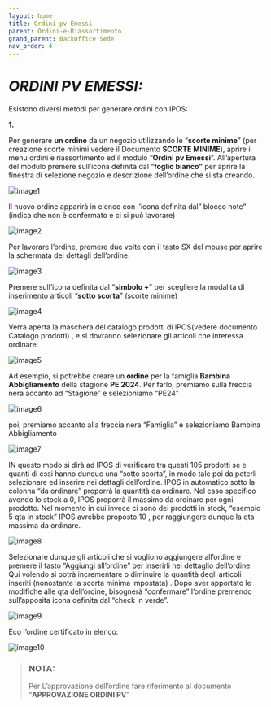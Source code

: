 ```yaml
---
layout: home
title: Ordini pv Emessi
parent: Ordini-e-Riassortimento
grand_parent: BackOffice Sede
nav_order: 4
---
```

# ***ORDINI PV EMESSI:***

Esistono diversi metodi per generare ordini con IPOS:

**1.**

Per generare **un ordine** da
un negozio utilizzando le “**scorte minime**” (per creazione scorte
minimi vedere il Documento **SCORTE MINIME**), aprire il menu
ordini e riassortimento ed il modulo “**Ordini pv Emessi**”.
All’apertura del modulo premere sull’icona definita dal “**foglio
bianco”** per aprire la finestra di selezione negozio e descrizione
dell’ordine che si sta creando.

![image1](https://github.com/user-attachments/assets/489048ae-51dc-4e35-8448-377f31fd441d)

Il nuovo ordine apparirà in
elenco con l’icona definita dal” blocco note” (indica che non è
confermato e ci si può lavorare)

![image2](https://github.com/user-attachments/assets/129af55e-ae46-4307-ba35-d4445954c351)


Per lavorare l’ordine, premere due volte con il tasto SX del mouse per
aprire la schermata dei dettagli dell’ordine:

![image3](https://github.com/user-attachments/assets/881baae7-cd34-4d53-937a-cd286109dac5)

Premere sull’icona definita dal “**simbolo +**” per scegliere la
modalità di inserimento articoli “**sotto scorta**” (scorte minime)

![image4](https://github.com/user-attachments/assets/401aea47-be24-4a2f-a48f-8e0a8097a1b8)


Verrà aperta la maschera del catalogo prodotti di IPOS(vedere documento
Catalogo prodotti) , e si dovranno selezionare gli articoli che
interessa ordinare.

![image5](https://github.com/user-attachments/assets/5a916f75-1987-4f91-a8f3-41c15d275b71)


Ad esempio, si potrebbe
creare un **ordine** per la famiglia **Bambina Abbigliamento** della
stagione **PE 2024**. Per farlo, premiamo sulla freccia nera accanto ad
“Stagione” e selezioniamo “PE24”

![image6](https://github.com/user-attachments/assets/4fdf4593-8b15-4108-aff8-e904589c8d74)

poi, premiamo accanto alla freccia nera “Famiglia” e selezioniamo
Bambina Abbigliamento

![image7](https://github.com/user-attachments/assets/3f8c93f3-56b7-4333-be3d-8cd772eb3cef)

IN questo modo si dirà ad IPOS di verificare tra questi 105 prodotti se
e quanti di essi hanno dunque una “sotto scorta”, in modo tale poi da
poterli selezionare ed inserire nei dettagli dell’ordine. IPOS in
automatico sotto la colonna “da ordinare” proporrà la quantità da
ordinare. Nel caso specifico avendo lo stock a 0, IPOS proporrà il
massimo da ordinare per ogni prodotto. Nel momento in cui invece ci sono
dei prodotti in stock, “esempio 5 qta in stock” IPOS avrebbe proposto 10
, per raggiungere dunque la qta massima da ordinare.

![image8](https://github.com/user-attachments/assets/60a971ae-2f2a-4fcc-87e9-75c38c2e3ac6)


Selezionare dunque gli articoli che si vogliono aggiungere all’ordine e
premere il tasto “Aggiungi all’ordine” per inserirli nel dettaglio
dell’ordine. Qui volendo si potrà incrementare o diminuire la quantità
degli articoli inseriti (nonostante la scorta minima impostata) . Dopo
aver apportato le modifiche alle qta dell’ordine, bisognerà “confermare”
l’ordine premendo sull’apposita icona definita dal “check in verde”.

![image9](https://github.com/user-attachments/assets/b15cc6a5-8590-44fc-82ea-92bc50846e9d)


Eco l’ordine certificato in elenco:

![image10](https://github.com/user-attachments/assets/5ce8b56e-74ed-463e-935a-1f58cc079ec3)

>### **NOTA:** 
>Per L’approvazione dell’ordine fare riferimento al
>documento “**APPROVAZIONE ORDINI PV**”
